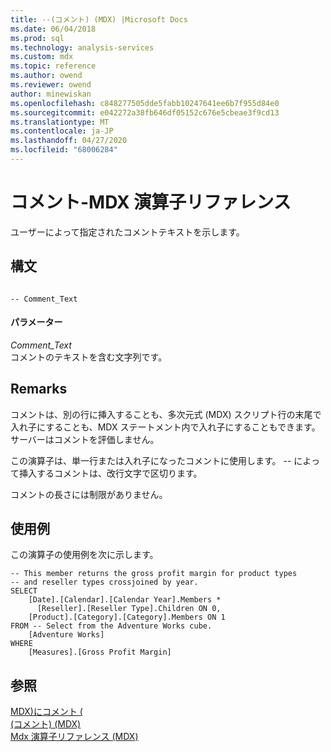 ```yaml
---
title: --(コメント) (MDX) |Microsoft Docs
ms.date: 06/04/2018
ms.prod: sql
ms.technology: analysis-services
ms.custom: mdx
ms.topic: reference
ms.author: owend
ms.reviewer: owend
author: minewiskan
ms.openlocfilehash: c848277505dde5fabb10247641ee6b7f955d84e0
ms.sourcegitcommit: e042272a38fb646df05152c676e5cbeae3f9cd13
ms.translationtype: MT
ms.contentlocale: ja-JP
ms.lasthandoff: 04/27/2020
ms.locfileid: "68006284"
---
```

# <a name="comment---mdx-operator-reference"></a>コメント-MDX 演算子リファレンス


  ユーザーによって指定されたコメントテキストを示します。  
  
## <a name="syntax"></a>構文  
  
```  
  
-- Comment_Text      
```  
  
#### <a name="parameters"></a>パラメーター  
 *Comment_Text*  
 コメントのテキストを含む文字列です。  
  
## <a name="remarks"></a>Remarks  
 コメントは、別の行に挿入することも、多次元式 (MDX) スクリプト行の末尾で入れ子にすることも、MDX ステートメント内で入れ子にすることもできます。 サーバーはコメントを評価しません。  
  
 この演算子は、単一行または入れ子になったコメントに使用します。 -- によって挿入するコメントは、改行文字で区切ります。  
  
 コメントの長さには制限がありません。  
  
## <a name="examples"></a>使用例  
 この演算子の使用例を次に示します。  
  
```  
-- This member returns the gross profit margin for product types  
-- and reseller types crossjoined by year.  
SELECT   
    [Date].[Calendar].[Calendar Year].Members *  
      [Reseller].[Reseller Type].Children ON 0,  
    [Product].[Category].[Category].Members ON 1  
FROM -- Select from the Adventure Works cube.  
    [Adventure Works]  
WHERE  
    [Measures].[Gross Profit Margin]  
```  
  
## <a name="see-also"></a>参照  
 [MDX&#41;にコメント &#40;](../mdx/comment-mdx.md)   
 [&#40;コメント&#41; &#40;MDX&#41;](../mdx/comment-mdx-double-slash.md)   
 [Mdx 演算子リファレンス &#40;MDX&#41;](../mdx/mdx-operator-reference-mdx.md)  
  
  
